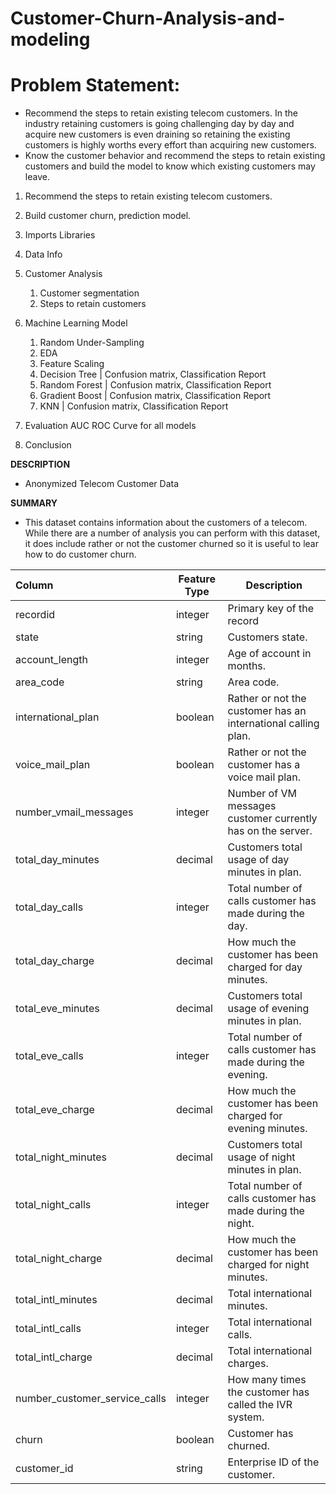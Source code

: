 # Customer-Churn-Analysis-and-modeling
# Problem Statement: 
* Recommend the steps to retain existing telecom customers. In the industry retaining customers is going challenging day by day and acquire new customers is even draining so retaining the existing customers is highly worths every effort than acquiring new customers.
* Know the customer behavior and recommend the steps to retain existing customers and build the model to know which existing customers may leave.
1. Recommend the steps to retain existing telecom customers.
2. Build customer churn, prediction model.

1. Imports Libraries
2. Data Info 
3. Customer Analysis
    1. Customer segmentation
    2. Steps to retain customers
4. Machine Learning Model 
    1. Random Under-Sampling
    2. EDA
    3. Feature Scaling 
    4. Decision Tree | Confusion matrix, Classification Report
    5. Random Forest | Confusion matrix, Classification Report
    6. Gradient Boost | Confusion matrix, Classification Report
    7. KNN | Confusion matrix, Classification Report
5. Evaluation AUC ROC Curve for all models 
6. Conclusion


**DESCRIPTION**
* Anonymized Telecom Customer Data

**SUMMARY**
* This dataset contains information about the customers of a telecom. While there are a number of analysis you can perform with this dataset, it does include rather or not the customer churned so it is useful to lear how to do customer churn.



| Column | Feature Type | Description |
| :---- | ---- | ---- |
| recordid | integer | Primary key of the record |
| state	| string | Customers state. |
| account_length |integer | Age of account in months. |
| area_code | string | Area code. |
| international_plan | boolean | Rather or not the customer has an international calling plan. |
| voice_mail_plan | boolean | Rather or not the customer has a voice mail plan.|
| number_vmail_messages | integer | Number of VM messages customer currently has on the server. |
| total_day_minutes | decimal | Customers total usage of day minutes in plan. |
| total_day_calls | integer | Total number of calls customer has made during the day. |
| total_day_charge | decimal | How much the customer has been charged for day minutes. |
| total_eve_minutes	| decimal | Customers total usage of evening minutes in plan. |
| total_eve_calls | integer | Total number of calls customer has made during the evening. |
| total_eve_charge | decimal | How much the customer has been charged for evening minutes. |
| total_night_minutes | decimal | Customers total usage of night minutes in plan. |
| total_night_calls | integer | Total number of calls customer has made during the night. |
| total_night_charge | decimal | How much the customer has been charged for night minutes. |
| total_intl_minutes| decimal | Total international minutes. |
| total_intl_calls | integer | Total international calls.|
| total_intl_charge | decimal | Total international charges. |
| number_customer_service_calls | integer | How many times the customer has called the IVR system. |
| churn | boolean | Customer has churned. |
| customer_id | string | Enterprise ID of the customer. |
